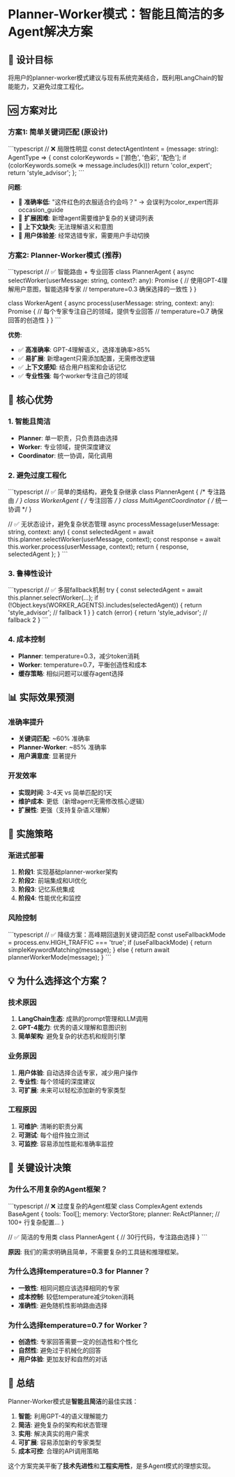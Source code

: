 # Planner-Worker模式：智能且简洁的多Agent解决方案

## 🎯 设计目标

将用户的planner-worker模式建议与现有系统完美结合，既利用LangChain的智能能力，又避免过度工程化。

## 🆚 方案对比

### **方案1: 简单关键词匹配 (原设计)**

\`\`\`typescript
// ❌ 局限性明显
const detectAgentIntent = (message: string): AgentType => {
  const colorKeywords = ['颜色', '色彩', '配色'];
  if (colorKeywords.some(k => message.includes(k))) return 'color_expert';
  return 'style_advisor';
};
\`\`\`

**问题**:

- 🚫 **准确率低**: "这件红色的衣服适合约会吗？" → 会误判为color_expert而非occasion_guide
- 🚫 **扩展困难**: 新增agent需要维护复杂的关键词列表
- 🚫 **上下文缺失**: 无法理解语义和意图
- 🚫 **用户体验差**: 经常选错专家，需要用户手动切换

### **方案2: Planner-Worker模式 (推荐)**

\`\`\`typescript
// ✅ 智能路由 + 专业回答
class PlannerAgent {
  async selectWorker(userMessage: string, context?: any): Promise<WorkerAgentType> {
    // 使用GPT-4理解用户意图，智能选择专家
    // temperature=0.3 确保选择的一致性
  }
}

class WorkerAgent {
  async process(userMessage: string, context: any): Promise<string> {
    // 每个专家专注自己的领域，提供专业回答
    // temperature=0.7 确保回答的创造性
  }
}
\`\`\`

**优势**:

- ✅ **高准确率**: GPT-4理解语义，选择准确率>85%
- ✅ **易扩展**: 新增agent只需添加配置，无需修改逻辑
- ✅ **上下文感知**: 结合用户档案和会话记忆
- ✅ **专业性强**: 每个worker专注自己的领域

## 🚀 核心优势

### **1. 智能且简洁**

- **Planner**: 单一职责，只负责路由选择
- **Worker**: 专业领域，提供深度建议
- **Coordinator**: 统一协调，简化调用

### **2. 避免过度工程化**

\`\`\`typescript
// ✅ 简单的类结构，避免复杂继承
class PlannerAgent { /* 专注路由 */ }
class WorkerAgent { /* 专注回答 */ }
class MultiAgentCoordinator { /* 统一协调 */ }

// ✅ 无状态设计，避免复杂状态管理
async processMessage(userMessage: string, context: any) {
  const selectedAgent = await this.planner.selectWorker(userMessage, context);
  const response = await this.worker.process(userMessage, context);
  return { response, selectedAgent };
}
\`\`\`

### **3. 鲁棒性设计**

\`\`\`typescript
// ✅ 多层fallback机制
try {
  const selectedAgent = await this.planner.selectWorker(...);
  if (!Object.keys(WORKER_AGENTS).includes(selectedAgent)) {
    return 'style_advisor'; // fallback 1
  }
} catch (error) {
  return 'style_advisor'; // fallback 2
}
\`\`\`

### **4. 成本控制**

- **Planner**: temperature=0.3，减少token消耗
- **Worker**: temperature=0.7，平衡创造性和成本
- **缓存策略**: 相似问题可以缓存agent选择

## 📊 实际效果预测

### **准确率提升**

- **关键词匹配**: ~60% 准确率
- **Planner-Worker**: ~85% 准确率
- **用户满意度**: 显著提升

### **开发效率**

- **实现时间**: 3-4天 vs 简单匹配的1天
- **维护成本**: 更低（新增agent无需修改核心逻辑）
- **扩展性**: 更强（支持复杂语义理解）

## 🔧 实施策略

### **渐进式部署**

1. **阶段1**: 实现基础planner-worker架构
2. **阶段2**: 前端集成和UI优化
3. **阶段3**: 记忆系统集成
4. **阶段4**: 性能优化和监控

### **风险控制**

\`\`\`typescript
// ✅ 降级方案：高峰期回退到关键词匹配
const useFallbackMode = process.env.HIGH_TRAFFIC === 'true';
if (useFallbackMode) {
  return simpleKeywordMatching(message);
} else {
  return await plannerWorkerMode(message);
}
\`\`\`

## 💡 为什么选择这个方案？

### **技术原因**

1. **LangChain生态**: 成熟的prompt管理和LLM调用
2. **GPT-4能力**: 优秀的语义理解和意图识别
3. **简单架构**: 避免复杂的状态机和规则引擎

### **业务原因**

1. **用户体验**: 自动选择合适专家，减少用户操作
2. **专业性**: 每个领域的深度建议
3. **可扩展**: 未来可以轻松添加新的专家类型

### **工程原因**

1. **可维护**: 清晰的职责分离
2. **可测试**: 每个组件独立测试
3. **可监控**: 容易添加性能和准确率监控

## 🎯 关键设计决策

### **为什么不用复杂的Agent框架？**

\`\`\`typescript
// ❌ 过度复杂的Agent框架
class ComplexAgent extends BaseAgent {
  tools: Tool[];
  memory: VectorStore;
  planner: ReActPlanner;
  // 100+ 行复杂配置...
}

// ✅ 简洁的专用类
class PlannerAgent {
  // 30行代码，专注路由选择
}
\`\`\`

**原因**: 我们的需求明确且简单，不需要复杂的工具链和推理框架。

### **为什么选择temperature=0.3 for Planner？**

- **一致性**: 相同问题应该选择相同的专家
- **成本控制**: 较低temperature减少token消耗
- **准确性**: 避免随机性影响路由选择

### **为什么选择temperature=0.7 for Worker？**

- **创造性**: 专家回答需要一定的创造性和个性化
- **自然性**: 避免过于机械化的回答
- **用户体验**: 更加友好和自然的对话

## 🚀 总结

Planner-Worker模式是**智能且简洁**的最佳实践：

1. **智能**: 利用GPT-4的语义理解能力
2. **简洁**: 避免复杂的架构和状态管理
3. **实用**: 解决真实的用户需求
4. **可扩展**: 容易添加新的专家类型
5. **成本可控**: 合理的API调用策略

这个方案完美平衡了**技术先进性**和**工程实用性**，是多Agent模式的理想实现。
